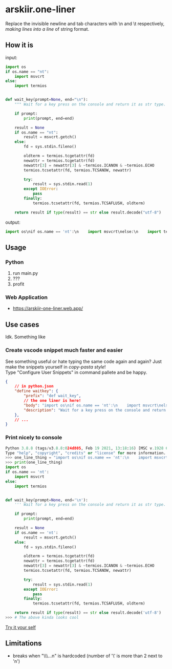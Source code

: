 # arskiir.one-liner

Replace the invisible newline and tab characters with \\n and \\t respectively, *making lines into a line* of string format.

## How it is

input:

```python
import os
if os.name == "nt":
    import msvcrt
else:
    import termios


def wait_key(prompt=None, end="\n"):
    """ Wait for a key press on the console and return it as str type. """

    if prompt:
        print(prompt, end=end)

    result = None
    if os.name == "nt":
        result = msvcrt.getch()
    else:
        fd = sys.stdin.fileno()

        oldterm = termios.tcgetattr(fd)
        newattr = termios.tcgetattr(fd)
        newattr[3] = newattr[3] & ~termios.ICANON & ~termios.ECHO
        termios.tcsetattr(fd, termios.TCSANOW, newattr)

        try:
            result = sys.stdin.read(1)
        except IOError:
            pass
        finally:
            termios.tcsetattr(fd, termios.TCSAFLUSH, oldterm)

    return result if type(result) == str else result.decode("utf-8")
```

output:

```python
import os\nif os.name == 'nt':\n    import msvcrt\nelse:\n    import termios\n\n\ndef wait_key(prompt=None, end='\\n'):\n    ''' Wait for a key press on the console and return it as str type. '''\n\n    if prompt:\n        print(prompt, end=end)\n\n    result = None\n    if os.name == 'nt':\n        result = msvcrt.getch()\n    else:\n        fd = sys.stdin.fileno()\n\n        oldterm = termios.tcgetattr(fd)\n        newattr = termios.tcgetattr(fd)\n        newattr[3] = newattr[3] & ~termios.ICANON & ~termios.ECHO\n        termios.tcsetattr(fd, termios.TCSANOW, newattr)\n\n        try:\n            result = sys.stdin.read(1)\n        except IOError:\n            pass\n        finally:\n            termios.tcsetattr(fd, termios.TCSAFLUSH, oldterm)\n\n    return result if type(result) == str else result.decode('utf-8')
```

## Usage

### Python

1. run main.py
2. ???
3. profit

### Web Application

- <https://arskiir-one-liner.web.app/>

## Use cases

Idk. Something like

### Create vscode snippet much faster and easier

See something useful or hate typing the same code again and again? Just make the snippets yourself in *copy-pasta style*!  
Type "Configure User Snippets" in command pallete and be happy.

```json
{
	// in python.json
	"define waitkey": {
		"prefix": "def wait_key",
		// the one liner is here!
		"body": "import os\nif os.name == 'nt':\n    import msvcrt\nelse:\n    import termios\n\n\ndef wait_key(prompt=None, end='\\n'):\n    ''' Wait for a key press on the console and return it as str type. '''\n\n    if prompt:\n        print(prompt, end=end)\n\n    result = None\n    if os.name == 'nt':\n        result = msvcrt.getch()\n    else:\n        fd = sys.stdin.fileno()\n\n        oldterm = termios.tcgetattr(fd)\n        newattr = termios.tcgetattr(fd)\n        newattr[3] = newattr[3] & ~termios.ICANON & ~termios.ECHO\n        termios.tcsetattr(fd, termios.TCSANOW, newattr)\n\n        try:\n            result = sys.stdin.read(1)\n        except IOError:\n            pass\n        finally:\n            termios.tcsetattr(fd, termios.TCSAFLUSH, oldterm)\n\n    return result if type(result) == str else result.decode('utf-8')",
		"description": "Wait for a key press on the console and return it as str type."
	},
	// ...
}
```

### Print nicely to console

```python
Python 3.8.8 (tags/v3.8.8:024d805, Feb 19 2021, 13:18:16) [MSC v.1928 64 bit (AMD64)] on win32
Type "help", "copyright", "credits" or "license" for more information.
>>> one_line_thing = "import os\nif os.name == 'nt':\n    import msvcrt\nelse:\n    import termios\n\n\ndef wait_key(prompt=None, end='\\n'):\n    ''' Wait for a key press on the console and return it as str type. '''\n\n    if prompt:\n        print(prompt, end=end)\n\n    result = None\n    if os.name == 'nt':\n        result = msvcrt.getch()\n    else:\n        fd = sys.stdin.fileno()\n\n        oldterm = termios.tcgetattr(fd)\n        newattr = termios.tcgetattr(fd)\n        newattr[3] = newattr[3] & ~termios.ICANON & ~termios.ECHO\n        termios.tcsetattr(fd, termios.TCSANOW, newattr)\n\n        try:\n            result = sys.stdin.read(1)\n        except IOError:\n            pass\n        finally:\n            termios.tcsetattr(fd, termios.TCSAFLUSH, oldterm)\n\n    return result if type(result) == str else result.decode('utf-8')"
>>> print(one_line_thing)
import os
if os.name == 'nt':
    import msvcrt
else:
    import termios


def wait_key(prompt=None, end='\n'):
    ''' Wait for a key press on the console and return it as str type. '''

    if prompt:
        print(prompt, end=end)

    result = None
    if os.name == 'nt':
        result = msvcrt.getch()
    else:
        fd = sys.stdin.fileno()

        oldterm = termios.tcgetattr(fd)
        newattr = termios.tcgetattr(fd)
        newattr[3] = newattr[3] & ~termios.ICANON & ~termios.ECHO
        termios.tcsetattr(fd, termios.TCSANOW, newattr)

        try:
            result = sys.stdin.read(1)
        except IOError:
            pass
        finally:
            termios.tcsetattr(fd, termios.TCSAFLUSH, oldterm)

    return result if type(result) == str else result.decode('utf-8')
>>> # The above kinda looks cool
```

[Try it your self](https://replit.com/@ArmSukrit/printingnicely)

## Limitations
- breaks when "\\\\\\...n" is hardcoded (number of '\\' is more than 2 next to 'n')

